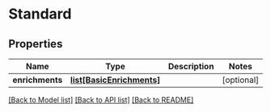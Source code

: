 # Standard

## Properties
Name | Type | Description | Notes
------------ | ------------- | ------------- | -------------
**enrichments** | [**list[BasicEnrichments]**](BasicEnrichments.md) |  | [optional] 

[[Back to Model list]](../README.md#documentation-for-models) [[Back to API list]](../README.md#documentation-for-api-endpoints) [[Back to README]](../README.md)


